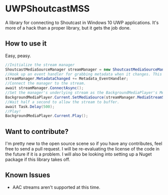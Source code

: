 # UWPShoutcastMSS

A library for connecting to Shoutcast in Windows 10 UWP applications. It's more of a hack than a proper library, but it gets the job done.

## How to use it

Easy, peasy.

```c#
//Initialize the stream manager
ShoutcastMediaSourceManager streamManager = new ShoutcastMediaSourceManager(new Uri("http://fakeshoutcaststream.com/"));
//Hook up an event handler for grabbing metadata when it changes. This means you can update your "Now Playing" display.
streamManager.MetadataChanged += Metadata_EventHandler;
//Connect the manager to the stream.
await streamManager.ConnectAsync();
//Set the manager's underlying stream as the BackgroundMediaPlayer's MediaSource.
BackgroundMediaPlayer.Current.SetMediaSource(streamManager.MediaStreamSource);
//Wait half a second to allow the stream to buffer.
await Task.Delay(500);
//Play!
BackgroundMediaPlayer.Current.Play();
```

## Want to contribute?
I'm pretty new to the open source scene so if you have any contributes, feel free to send a pull request. I will be re-evaluating the license of the code in the future if it is a problem. I will also be looking into setting up a Nuget package if this library takes off.

## Known Issues
- AAC streams aren't supported at this time.
